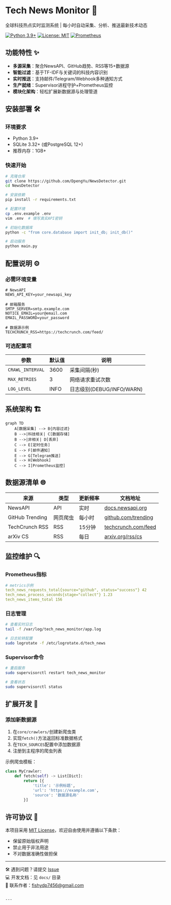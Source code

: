 # Tech News Monitor 🚀

全球科技热点实时监测系统 | 每小时自动采集、分析、推送最新技术动态

[![Python 3.9+](https://img.shields.io/badge/python-3.9%2B-blue.svg)](https://www.python.org/)
[![License: MIT](https://img.shields.io/badge/License-MIT-green.svg)](https://opensource.org/licenses/MIT)
[![Prometheus](https://img.shields.io/badge/monitoring-prometheus-orange)](https://prometheus.io/)

## 功能特性 ✨

- **多源采集**：聚合NewsAPI、GitHub趋势、RSS等15+数据源
- **智能过滤**：基于TF-IDF与关键词的科技内容识别
- **实时推送**：支持邮件/Telegram/Webhook多种通知方式
- **生产就绪**：Supervisor进程守护+Prometheus监控
- **模块化架构**：轻松扩展新数据源与处理管道

## 安装部署 🛠️

### 环境要求
- Python 3.9+
- SQLite 3.32+ (或PostgreSQL 12+)
- 推荐内存：1GB+

### 快速开始
```bash
# 克隆仓库
git clone https://github.com/DpengYu/NewsDetector.git
cd NewsDetector

# 安装依赖
pip install -r requirements.txt

# 配置环境
cp .env.example .env
vim .env  # 填写真实API密钥

# 初始化数据库
python -c "from core.database import init_db; init_db()"

# 启动服务
python main.py
```

## 配置说明 ⚙️

### 必需环境变量
```env
# NewsAPI
NEWS_API_KEY=your_newsapi_key

# 邮箱服务
SMTP_SERVER=smtp.example.com
NOTICE_EMAIL=your@email.com
EMAIL_PASSWORD=your_password

# 数据源示例
TECHCRUNCH_RSS=https://techcrunch.com/feed/
```

### 可选配置项
| 参数                | 默认值          | 说明                      |
|---------------------|----------------|---------------------------|
| `CRAWL_INTERVAL`    | 3600           | 采集间隔(秒)              |
| `MAX_RETRIES`       | 3              | 网络请求重试次数          |
| `LOG_LEVEL`         | INFO           | 日志级别(DEBUG/INFO/WARN)|

## 系统架构 🏗️

```mermaid
graph TD
    A[数据采集] --> B{内容过滤}
    B -->|科技相关| C[数据存储]
    B -->|非相关| D[丢弃]
    C --> E[定时任务]
    E --> F[邮件通知]
    E --> G[Telegram推送]
    E --> H[Webhook]
    C --> I[Prometheus监控]
```

## 数据源清单 🌐

| 来源                | 类型       | 更新频率 | 文档地址                      |
|---------------------|-----------|----------|-------------------------------|
| NewsAPI             | API       | 实时     | [docs.newsapi.org](https://docs.newsapi.org/)|
| GitHub Trending     | 网页爬虫   | 每小时   | [github.com/trending](https://github.com/trending)|
| TechCrunch RSS      | RSS       | 15分钟   | [techcrunch.com/feed](https://techcrunch.com/feed/)|
| arXiv CS            | RSS       | 每日     | [arxiv.org/rss/cs](http://arxiv.org/rss/cs)|

## 监控维护 🔍

### Prometheus指标
```yaml
# metrics示例
tech_news_requests_total{source="github", status="success"} 42
tech_news_process_seconds{stage="collect"} 1.23
tech_news_items_total 156
```

### 日志管理
```bash
# 查看实时日志
tail -f /var/log/tech_news_monitor/app.log

# 日志轮转配置
sudo logrotate -f /etc/logrotate.d/tech_news
```

### Supervisor命令
```bash
# 重启服务
sudo supervisorctl restart tech_news_monitor

# 查看状态
sudo supervisorctl status
```

## 扩展开发 🧩

### 添加新数据源
1. 在`core/crawlers/`创建新爬虫类
2. 实现`fetch()`方法返回标准数据格式
3. 在`TECH_SOURCES`配置中添加数据源
4. 注册到主程序的爬虫列表

示例爬虫模板：
```python
class MyCrawler:
    def fetch(self) -> List[Dict]:
        return [{
            'title': '示例标题',
            'url': 'https://example.com',
            'source': '数据源名称'
        }]
```

## 许可协议 📜

本项目采用 [MIT License](LICENSE)，欢迎自由使用并遵循以下条款：
- 保留原始版权声明
- 禁止用于非法用途
- 不对数据准确性做担保

---

🛠️ 遇到问题？请提交 [Issue](https://github.com/yourname/tech-news-monitor/issues)  
💻 开发文档：见 `docs/` 目录  
📧 联系作者：fishydp7456@gmail.com
```

---
